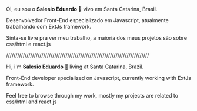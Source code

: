 Oi, eu sou o <b>Salesio Eduardo</b> 👋 vivo em Santa Catarina, Brasil.

Desenvolvedor Front-End especializado em Javascript, atualmente trabalhando com ExtJs framework.

Sinta-se livre pra ver meu trabalho, a maioria dos meus projetos são sobre css/html e react.js

/////////////////////////////////////////////////////////////////////////////

Hi, i'm <b>Salesio Eduardo</b> 👋 living at Santa Catarina, Brazil.

Front-End developer specialized on Javascript, currently working with ExtJs framework. 

Feel free to browse through my work, mostly my projects are related to css/html and react.js
